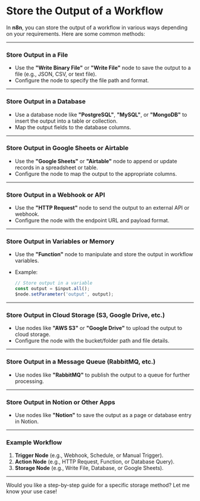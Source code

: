 # Store the Output of a Workflow

In **n8n**, you can store the output of a workflow in various ways depending on your requirements. Here are some common methods:

---

### Store Output in a File

- Use the **"Write Binary File"** or **"Write File"** node to save the output to a file (e.g., JSON, CSV, or text file).
- Configure the node to specify the file path and format.

---

### Store Output in a Database

- Use a database node like **"PostgreSQL"**, **"MySQL"**, or **"MongoDB"** to insert the output into a table or collection.
- Map the output fields to the database columns.

---

### Store Output in Google Sheets or Airtable

- Use the **"Google Sheets"** or **"Airtable"** node to append or update records in a spreadsheet or table.
- Configure the node to map the output to the appropriate columns.

---

### Store Output in a Webhook or API

- Use the **"HTTP Request"** node to send the output to an external API or webhook.
- Configure the node with the endpoint URL and payload format.

---

### Store Output in Variables or Memory

- Use the **"Function"** node to manipulate and store the output in workflow variables.
- Example:

  ```javascript
  // Store output in a variable
  const output = $input.all();
  $node.setParameter('output', output);
  ```

---

### Store Output in Cloud Storage (S3, Google Drive, etc.)

- Use nodes like **"AWS S3"** or **"Google Drive"** to upload the output to cloud storage.
- Configure the node with the bucket/folder path and file details.

---

### Store Output in a Message Queue (RabbitMQ, etc.)

- Use nodes like **"RabbitMQ"** to publish the output to a queue for further processing.

---

### Store Output in Notion or Other Apps

- Use nodes like **"Notion"** to save the output as a page or database entry in Notion.

---

### Example Workflow

1. **Trigger Node** (e.g., Webhook, Schedule, or Manual Trigger).
2. **Action Node** (e.g., HTTP Request, Function, or Database Query).
3. **Storage Node** (e.g., Write File, Database, or Google Sheets).

---

Would you like a step-by-step guide for a specific storage method? Let me know your use case!

